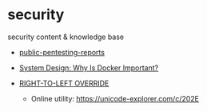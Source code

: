 # security
security content &amp; knowledge base

- [public-pentesting-reports](https://github.com/juliocesarfort/public-pentesting-reports/tree/master)

- [System Design: Why Is Docker Important?](./images/System%20Design_%20Why%20Is%20Docker%20Important.jpg)

- [RIGHT-TO-LEFT OVERRIDE](./description/RLO.md)
    - Online utility: https://unicode-explorer.com/c/202E